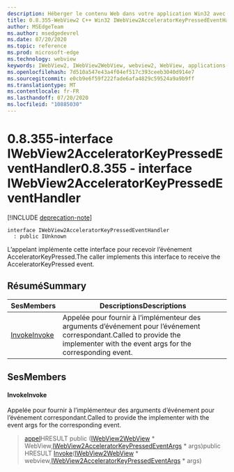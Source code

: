 ```yaml
---
description: Héberger le contenu Web dans votre application Win32 avec le contrôle Microsoft Edge WebView2
title: 0.8.355-WebView2 C++ Win32 IWebView2AcceleratorKeyPressedEventHandler
author: MSEdgeTeam
ms.author: msedgedevrel
ms.date: 07/20/2020
ms.topic: reference
ms.prod: microsoft-edge
ms.technology: webview
keywords: IWebView2, IWebView2WebView, webview2, WebView, applications Win32, Win32, Edge
ms.openlocfilehash: 7d510a547e43a4f04ef517c393ceeb3040d914e7
ms.sourcegitcommit: e0cb9e6f59f222fade6afa4829c59524a9a9b9ff
ms.translationtype: MT
ms.contentlocale: fr-FR
ms.lasthandoff: 07/20/2020
ms.locfileid: "10885030"
---
```

# <span data-ttu-id="9b819-104">0.8.355-interface IWebView2AcceleratorKeyPressedEventHandler</span><span class="sxs-lookup"><span data-stu-id="9b819-104">0.8.355 - interface IWebView2AcceleratorKeyPressedEventHandler</span></span> 

[!INCLUDE [deprecation-note](../../includes/deprecation-note.md)]

```
interface IWebView2AcceleratorKeyPressedEventHandler
  : public IUnknown
```

<span data-ttu-id="9b819-105">L’appelant implémente cette interface pour recevoir l’événement AcceleratorKeyPressed.</span><span class="sxs-lookup"><span data-stu-id="9b819-105">The caller implements this interface to receive the AcceleratorKeyPressed event.</span></span>

## <span data-ttu-id="9b819-106">Résumé</span><span class="sxs-lookup"><span data-stu-id="9b819-106">Summary</span></span>

 <span data-ttu-id="9b819-107">Ses</span><span class="sxs-lookup"><span data-stu-id="9b819-107">Members</span></span>                        | <span data-ttu-id="9b819-108">Descriptions</span><span class="sxs-lookup"><span data-stu-id="9b819-108">Descriptions</span></span>
--------------------------------|---------------------------------------------
[<span data-ttu-id="9b819-109">Invoke</span><span class="sxs-lookup"><span data-stu-id="9b819-109">Invoke</span></span>](#invoke) | <span data-ttu-id="9b819-110">Appelée pour fournir à l’implémenteur des arguments d’événement pour l’événement correspondant.</span><span class="sxs-lookup"><span data-stu-id="9b819-110">Called to provide the implementer with the event args for the corresponding event.</span></span>

## <span data-ttu-id="9b819-111">Ses</span><span class="sxs-lookup"><span data-stu-id="9b819-111">Members</span></span>

#### <span data-ttu-id="9b819-112">Invoke</span><span class="sxs-lookup"><span data-stu-id="9b819-112">Invoke</span></span> 

<span data-ttu-id="9b819-113">Appelée pour fournir à l’implémenteur des arguments d’événement pour l’événement correspondant.</span><span class="sxs-lookup"><span data-stu-id="9b819-113">Called to provide the implementer with the event args for the corresponding event.</span></span>

> <span data-ttu-id="9b819-114">[appel](#invoke)HRESULT public ([IWebView2WebView](IWebView2WebView.md) \* WebView,[IWebView2AcceleratorKeyPressedEventArgs](IWebView2AcceleratorKeyPressedEventArgs.md) \* args)</span><span class="sxs-lookup"><span data-stu-id="9b819-114">public HRESULT [Invoke](#invoke)([IWebView2WebView](IWebView2WebView.md) \* webview,[IWebView2AcceleratorKeyPressedEventArgs](IWebView2AcceleratorKeyPressedEventArgs.md) \* args)</span></span>

